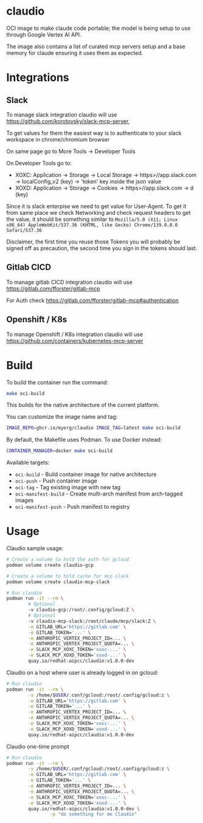 # claudio

OCI image to make claude code portable; the model is being setup to use through Google Vertex AI API. 

The image also contains a list of curated mcp servers setup and a base memory for claude ensuring it uses them as expected. 

# Integrations

## Slack

To manage slack integration claudio will use https://github.com/korotovsky/slack-mcp-server, 

To get values for them the easiest way is to authenticate to your slack workspace in chrome/chromium browser

On same page go to More Tools -> Developer Tools

On Developer Tools go to:

* XOXC: Application -> Storage -> Local Storage -> https>//app.slack.com -> localConfig_v2 (key) -> 'token' key inside the json value 
* XOXD: Application -> Storage -> Cookies -> https>//app.slack.com -> d (key)

Since it is slack enterpise we need to get value for User-Agent. To get it from same place we check Networking and check request headers to get the value,
it should be something similar to `Mozilla/5.0 (X11; Linux x86_64) AppleWebKit/537.36 (KHTML, like Gecko) Chrome/139.0.0.0 Safari/537.36`

Disclaimer, the first time you reuse those Tokens you will probably be signed off as precaution, the second time you sign in the tokens should last. 

## Gitlab CICD

To manage gitlab CICD integration claudio will use https://gitlab.com/fforster/gitlab-mcp 

For Auth check https://gitlab.com/fforster/gitlab-mcp#authentication

## Openshift / K8s 

To manage Openshift / K8s integration claudio will use https://github.com/containers/kubernetes-mcp-server

# Build

To build the container run the command:

```bash
make oci-build
```

This builds for the native architecture of the current platform.

You can customize the image name and tag:

```bash
IMAGE_REPO=ghcr.io/myorg/claudio IMAGE_TAG=latest make oci-build
```

By default, the Makefile uses Podman. To use Docker instead:

```bash
CONTAINER_MANAGER=docker make oci-build
```

Available targets:
- `oci-build` - Build container image for native architecture
- `oci-push` - Push container image
- `oci-tag` - Tag existing image with new tag
- `oci-manifest-build` - Create multi-arch manifest from arch-tagged images
- `oci-manifest-push` - Push manifest to registry

# Usage

Claudio sample usage:

```bash
# Create a volume to hold the auth for gcloud
podman volume create claudio-gcp

# Create a volume to hold cache for mcp slack
podman volume create claudio-mcp-slack

# Run claudio
podman run -it --rm \
        # Optional
        -v claudio-gcp:/root/.config/gcloud:Z \
        # Optional
        -v claudio-mcp-slack:/root/claude/mcp/slack:Z \
        -e GITLAB_URL='https://gitlab.com' \
        -e GITLAB_TOKEN='...' \
        -e ANTHROPIC_VERTEX_PROJECT_ID=... \
        -e ANTHROPIC_VERTEX_PROJECT_QUOTA=... \
        -e SLACK_MCP_XOXC_TOKEN='xoxc-...' \
        -e SLACK_MCP_XOXD_TOKEN='xoxd-...' \
        quay.io/redhat-aipcc/claudio:v1.0.0-dev
```

Claudio on a host where user is already logged in on gcloud:

```bash
# Run claudio
podman run -it --rm \
        -v /home/$USER/.conf/gcloud:/root/.config/gcloud:z \
        -e GITLAB_URL='https://gitlab.com' \
        -e GITLAB_TOKEN='...' \
        -e ANTHROPIC_VERTEX_PROJECT_ID=... \
        -e ANTHROPIC_VERTEX_PROJECT_QUOTA=... \
        -e SLACK_MCP_XOXC_TOKEN='xoxc-...' \
        -e SLACK_MCP_XOXD_TOKEN='xoxd-...' \
        quay.io/redhat-aipcc/claudio:v1.0.0-dev
```

Claudio one-time prompt

```bash
# Run claudio
podman run -it --rm \
        -v /home/$USER/.conf/gcloud:/root/.config/gcloud:z \
        -e GITLAB_URL='https://gitlab.com' \
        -e GITLAB_TOKEN='...' \
        -e ANTHROPIC_VERTEX_PROJECT_ID=... \
        -e ANTHROPIC_VERTEX_PROJECT_QUOTA=... \
        -e SLACK_MCP_XOXC_TOKEN='xoxc-...' \
        -e SLACK_MCP_XOXD_TOKEN='xoxd-...' \
        quay.io/redhat-aipcc/claudio:v1.0.0-dev \
                -p "do something for me Claudio"
```
